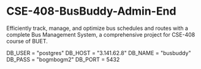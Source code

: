 # CSE-408-BusBuddy-Admin-End
Efficiently track, manage, and optimize bus schedules and routes with a complete Bus Management System, a comprehensive project for CSE-408 course of BUET.

DB_USER = "postgres"
DB_HOST = "3.141.62.8"
DB_NAME = "busbuddy"
DB_PASS = "bogmbogm2"
DB_PORT = 5432
